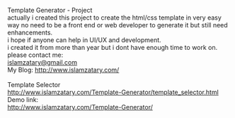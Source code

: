 Template Generator - Project <br />
actually i created this project to create the html/css template in very easy way no need to be a front end or web developer to generate it but still need enhancements.
<br />
i hope if anyone can help in UI/UX and development.
<br />
i created it from more than year but i dont have enough time to work on. <br />
please contact me:<br />
islamzatary@gmail.com
<br />
My Blog: http://www.islamzatary.com/<br /><br /> 
Template Selector<br />
http://www.islamzatary.com/Template-Generator/template_selector.html<br />
Demo link:<br /> 
http://www.islamzatary.com/Template-Generator/
<br />





